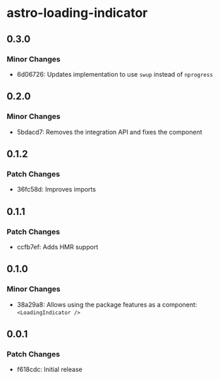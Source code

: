 # astro-loading-indicator

## 0.3.0

### Minor Changes

- 6d06726: Updates implementation to use `swup` instead of `nprogress`

## 0.2.0

### Minor Changes

- 5bdacd7: Removes the integration API and fixes the component

## 0.1.2

### Patch Changes

- 36fc58d: Improves imports

## 0.1.1

### Patch Changes

- ccfb7ef: Adds HMR support

## 0.1.0

### Minor Changes

- 38a29a8: Allows using the package features as a component: `<LoadingIndicator />`

## 0.0.1

### Patch Changes

- f618cdc: Initial release
